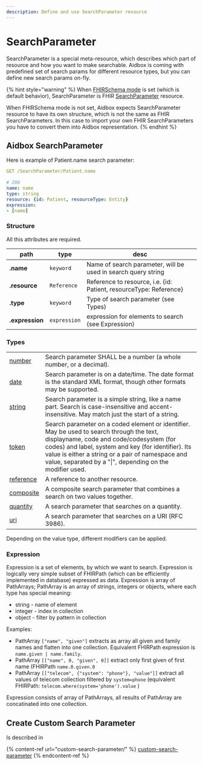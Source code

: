 ```yaml
---
description: Define and use SearchParameter resource
---
```


# SearchParameter

SearchParameter is a special meta-resource, which describes which part of resource and how you want to make searchable. Aidbox is coming with predefined set of search params for different resource types, but you can define new search params on-fly.

{% hint style="warning" %}
When [FHIRSchema mode](../../../modules/profiling-and-validation/fhir-schema-validator/) is set (which is default behavior), SearchParameter is FHIR [SearchParameter](https://www.hl7.org/fhir/searchparameter.html) resource.

When FHIRSchema mode is not set, Aidbox expects SearchParameter resource to have its own structure, which is not the same as FHIR SearchParameters. In this case to import your own FHIR SearchParameters you have to convert them into Aidbox representation.
{% endhint %}

## Aidbox SearchParameter

Here is example of Patient.name search parameter:

```yaml
GET /SearchParameter/Patient.name
​
# 200
name: name
type: string
resource: {id: Patient, resourceType: Entity}
expression:
- [name]
```

### Structure

All this attributes are required.

| path            | type         | desc                                                               |
| --------------- | ------------ | ------------------------------------------------------------------ |
| **.name**       | `keyword`    | Name of search parameter, will be used in search query string      |
| **.resource**   | `Reference`  | Reference to resource, i.e. {id: Patient, resourceType: Reference} |
| **.type**       | `keyword`    | Type of search parameter (see Types)                               |
| **.expression** | `expression` | expression for elements to search (see Expression)                 |

### Types

|                                                                                                        |                                                                                                                                                                                                                                                                                                              |
| ------------------------------------------------------------------------------------------------------ | ------------------------------------------------------------------------------------------------------------------------------------------------------------------------------------------------------------------------------------------------------------------------------------------------------------ |
| [number](https://web.archive.org/web/20201024081226/https://www.hl7.org/fhir/search.html#number)       | Search parameter SHALL be a number (a whole number, or a decimal).                                                                                                                                                                                                                                           |
| [date](https://web.archive.org/web/20200926234523/https://www.hl7.org/fhir/search.html#date)           | Search parameter is on a date/time. The date format is the standard XML format, though other formats may be supported.                                                                                                                                                                                       |
| [string](https://web.archive.org/web/20200926234523/https://www.hl7.org/fhir/search.html#string)       | Search parameter is a simple string, like a name part. Search is case-insensitive and accent-insensitive. May match just the start of a string.                                                                                                                                                              |
| [token](https://web.archive.org/web/20200926234523/https://www.hl7.org/fhir/search.html#token)         | Search parameter on a coded element or identifier. May be used to search through the text, displayname, code and code/codesystem (for codes) and label, system and key (for identifier). Its value is either a string or a pair of namespace and value, separated by a "\|", depending on the modifier used. |
| [reference](https://web.archive.org/web/20200926234523/https://www.hl7.org/fhir/search.html#reference) | A reference to another resource.                                                                                                                                                                                                                                                                             |
| [composite](https://web.archive.org/web/20200926234523/https://www.hl7.org/fhir/search.html#composite) | A composite search parameter that combines a search on two values together.                                                                                                                                                                                                                                  |
| [quantity](https://web.archive.org/web/20200926234523/https://www.hl7.org/fhir/search.html#quantity)   | A search parameter that searches on a quantity.                                                                                                                                                                                                                                                              |
| [uri](https://web.archive.org/web/20200926234523/https://www.hl7.org/fhir/search.html#uri)             | A search parameter that searches on a URI (RFC 3986).                                                                                                                                                                                                                                                        |

Depending on the value type, different modifiers can be applied.

### Expression

Expression is a set of elements, by which we want to search. Expression is logically very simple subset of FHIRPath (which can be efficiently implemented in database) expressed as data. Expression is array of PathArrays; PathArray is an array of strings, integers or objects, where each type has special meaning:

* string - name of element
* integer - index in collection
* object - filter by pattern in collection

Examples:

* PathArray `["name", "given"]` extracts as array all given and family names and flatten into one collection. Equivalent FHIRPath expression is `name.given | name.family`.
* PathArray `[["name", 0, "given", 0]]` extract only first given of first name (FHIRPath `name.0.given.0`
* PathArray `[["telecom", {"system": "phone"}, "value"]]` extract all values of telecom collection filtered by `system=phone` (equivalent FHIRPath: `telecom.where(system='phone').value` )

Expression consists of array of PathArrays, all results of PathArray are concatinated into one collection.

## Create Custom Search Parameter

Is described in&#x20;

{% content-ref url="custom-search-parameter/" %}
[custom-search-parameter](custom-search-parameter/)
{% endcontent-ref %}
